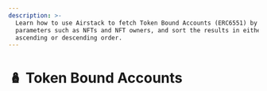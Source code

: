 ```yaml
---
description: >-
  Learn how to use Airstack to fetch Token Bound Accounts (ERC6551) by different
  parameters such as NFTs and NFT owners, and sort the results in either
  ascending or descending order.
---
```


# 🪆 Token Bound Accounts

